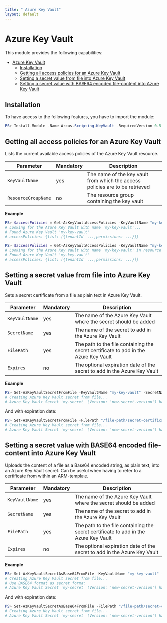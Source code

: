 ```yaml
---
title: " Azure Key Vault"
layout: default
---
```


# Azure Key Vault

This module provides the following capabilities:
- [Azure Key Vault](#azure-key-vault)
  - [Installation](#installation)
  - [Getting all access policies for an Azure Key Vault](#getting-all-access-policies-for-an-azure-key-vault)
  - [Setting a secret value from file into Azure Key Vault](#setting-a-secret-value-from-file-into-azure-key-vault)
  - [Setting a secret value with BASE64 encoded file-content into Azure Key Vault](#setting-a-secret-value-with-base64-encoded-file-content-into-azure-key-vault)

## Installation

To have access to the following features, you have to import the module:

```powershell
PS> Install-Module -Name Arcus.Scripting.KeyVault -RequiredVersion 0.5.0
```

## Getting all access policies for an Azure Key Vault

Lists the current available access policies of the Azure Key Vault resource.

| Parameter           | Mandatory | Description                                                                  |
| ------------------- | --------- | ---------------------------------------------------------------------------- |
| `KeyVaultName`      | yes       | The name of the key vault from which the access policies are to be retrieved |
| `ResourceGroupName` | no        | The resource group containing the key vault                                  |

**Example**

```powershell
PS> $accessPolicies = Get-AzKeyVaultAccessPolicies -KeyVaultName "my-key-vault"
# Looking for the Azure Key Vault with name 'my-key-vault'...
# Found Azure Key Vault 'my-key-vault'
# accessPolicies: {list: [{tenantId: ...,permissions: ...}]}
```

```powershell
PS> $accessPolicies = Get-AzKeyVaultAccessPolicies -KeyVaultName "my-key-vault" -ResourceGroupName "my-resource-group"
# Looking for the Azure Key Vault with name 'my-key-vault' in resource group 'my-resource-group'...
# Found Azure Key Vault 'my-key-vault'
# accessPolicies: {list: [{tenantId: ...,permissions: ...}]}
```

## Setting a secret value from file into Azure Key Vault

Sets a secret certificate from a file as plain text in Azure Key Vault.

| Parameter      | Mandatory | Description                                                                          |
| -------------- | --------- | ------------------------------------------------------------------------------------ |
| `KeyVaultName` | yes       | The name of the Azure Key Vault where the secret should be added                     |
| `SecretName`   | yes       | The name of the secret to add in the Azure Key Vault                                 |
| `FilePath`	 | yes       | The path to the file containing the secret certificate to add in the Azure Key Vault |
| `Expires`      | no        | The optional expiration date of the secret to add in the Azure Key Vault             |

**Example**
```powershell
PS> Set-AzKeyVaultSecretFromFile -KeyVaultName "my-key-vault" -SecretName "my-secret" -FilePath "/file-path/secret-certificate.pfx"
# Creating Azure Key Vault secret from file...
# Azure Key Vault Secret 'my-secret' (Version: 'new-secret-version') has been created
```

And with expiration date:
```powershell
PS> Set-AzKeyVaultSecretFromFile -FilePath "/file-path/secret-certificate.pfx" -SecretName "my-secret" -Expires [Datetime]::ParseExact('07/15/2019', 'MM/dd/yyyy', $null) -KeyVaultName "my-key-vault"
# Creating Azure Key Vault secret from file...
# Azure Key Vault Secret 'my-secret' (Version: 'new-secret-version') has been created
```

## Setting a secret value with BASE64 encoded file-content into Azure Key Vault

Uploads the content of a file as a Base64 encoded string, as plain text, into an Azure Key Vault secret.
Can be useful when having to refer to a certificate from within an ARM-template.

| Parameter      | Mandatory | Description                                                                          |
| -------------- | --------- | ------------------------------------------------------------------------------------ |
| `KeyVaultName` | yes       | The name of the Azure Key Vault where the secret should be added                     |
| `SecretName`   | yes       | The name of the secret to add in the Azure Key Vault                                 |
| `FilePath`	 | yes       | The path to the file containing the secret certificate to add in the Azure Key Vault |
| `Expires`      | no        | The optional expiration date of the secret to add in the Azure Key Vault             |

**Example**
```powershell
PS> Set-AzKeyVaultSecretAsBase64FromFile -KeyVaultName "my-key-vault" -SecretName "my-secret" -FilePath "/file-path/secret-certificate.pfx"
# Creating Azure Key Vault secret from file...
# Use BASE64 format as secret format
# Azure Key Vault Secret 'my-secret' (Version: 'new-secret-version') has been created
```

And with expiration date:
```powershell
PS> Set-AzKeyVaultSecretAsBase64FromFile -FilePath "/file-path/secret-certificate.pfx" -SecretName "my-secret" -Expires [Datetime]::ParseExact('07/15/2019', 'MM/dd/yyyy', $null) -KeyVaultName "my-key-vault"
# Creating Azure Key Vault secret from file...
# Azure Key Vault Secret 'my-secret' (Version: 'new-secret-version') has been created
```
